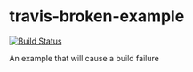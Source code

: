 # travis-broken-example

[![Build Status](https://travis-ci.org/waarrk/travis-broken-example.svg?branch=master)](https://travis-ci.org/waarrk/travis-broken-example)

An example that will cause a build failure
